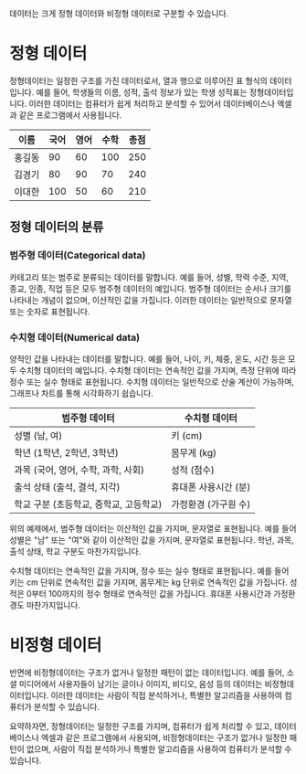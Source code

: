 데이터는 크게 정형 데이터와 비정형 데이터로 구분할 수 있습니다.
# 정형 데이터

정형데이터는 일정한 구조를 가진 데이터로서, 열과 행으로 이루어진 표 형식의 데이터입니다. 예를 들어, 학생들의 이름, 성적, 출석 정보가 있는 학생 성적표는 정형데이터입니다. 이러한 데이터는 컴퓨터가 쉽게 처리하고 분석할 수 있어서 데이터베이스나 엑셀과 같은 프로그램에서 사용됩니다.

| 이름   | 국어 | 영어 | 수학 | 총점 |
| ------ | ---- | ---- | ---- | ---- |
| 홍길동 | 90   | 60   | 100  | 250  |
| 김경기 | 80   | 90   | 70   | 240  |
| 이대한 | 100   | 50   | 60   | 210   |

## 정형 데이터의 분류
### 범주형 데이터(Categorical data)
카테고리 또는 범주로 분류되는 데이터를 말합니다. 예를 들어, 성별, 학력 수준, 지역, 종교, 인종, 직업 등은 모두 범주형 데이터의 예입니다. 범주형 데이터는 순서나 크기를 나타내는 개념이 없으며, 이산적인 값을 가집니다. 이러한 데이터는 일반적으로 문자열 또는 숫자로 표현됩니다.

### 수치형 데이터(Numerical data)
양적인 값을 나타내는 데이터를 말합니다. 예를 들어, 나이, 키, 체중, 온도, 시간 등은 모두 수치형 데이터의 예입니다. 수치형 데이터는 연속적인 값을 가지며, 측정 단위에 따라 정수 또는 실수 형태로 표현됩니다. 수치형 데이터는 일반적으로 산술 계산이 가능하며, 그래프나 차트를 통해 시각화하기 쉽습니다.

| 범주형 데이터                       | 수치형 데이터        |
| ----------------------------------- | -------------------- |
| 성별 (남, 여)                       | 키 (cm)              |
| 학년 (1학년, 2학년, 3학년)          | 몸무게 (kg)          |
| 과목 (국어, 영어, 수학, 과학, 사회) | 성적 (점수)          |
| 출석 상태 (출석, 결석, 지각)        | 휴대폰 사용시간 (분) |
| 학교 구분 (초등학교, 중학교, 고등학교)                                    |  가정환경 (가구원 수)                    |

위의 예제에서, 범주형 데이터는 이산적인 값을 가지며, 문자열로 표현됩니다. 예를 들어 성별은 "남" 또는 "여"와 같이 이산적인 값을 가지며, 문자열로 표현됩니다. 학년, 과목, 출석 상태, 학교 구분도 마찬가지입니다.

수치형 데이터는 연속적인 값을 가지며, 정수 또는 실수 형태로 표현됩니다. 예를 들어 키는 cm 단위로 연속적인 값을 가지며, 몸무게는 kg 단위로 연속적인 값을 가집니다. 성적은 0부터 100까지의 정수 형태로 연속적인 값을 가집니다. 휴대폰 사용시간과 가정환경도 마찬가지입니다.

# 비정형 데이터
반면에 비정형데이터는 구조가 없거나 일정한 패턴이 없는 데이터입니다. 예를 들어, 소셜 미디어에서 사용자들이 남기는 글이나 이미지, 비디오, 음성 등의 데이터는 비정형데이터입니다. 이러한 데이터는 사람이 직접 분석하거나, 특별한 알고리즘을 사용하여 컴퓨터가 분석할 수 있습니다.


요약하자면, 정형데이터는 일정한 구조를 가지며, 컴퓨터가 쉽게 처리할 수 있고, 데이터베이스나 엑셀과 같은 프로그램에서 사용되며, 비정형데이터는 구조가 없거나 일정한 패턴이 없으며, 사람이 직접 분석하거나 특별한 알고리즘을 사용하여 컴퓨터가 분석할 수 있습니다.




